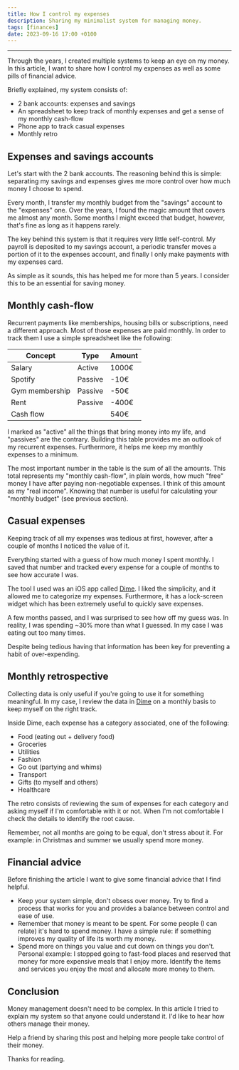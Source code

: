 ```yaml
---
title: How I control my expenses
description: Sharing my minimalist system for managing money.
tags: [finances]
date: 2023-09-16 17:00 +0100
---
```




---

Through the years, I created multiple systems to keep an eye on my money. In this article, I want to share how I control my expenses as well as some pills of financial advice.

Briefly explained, my system consists of:

- 2 bank accounts: expenses and savings
- An spreadsheet to keep track of monthly expenses and get a sense of my monthly cash-flow
- Phone app to track casual expenses
- Monthly retro

## Expenses and savings accounts

Let's start with the 2 bank accounts. The reasoning behind this is simple: separating my savings and expenses gives me more control over how much money I choose to spend.

Every month, I transfer my monthly budget from the "savings" account to the "expenses" one. Over the years, I found the magic amount that covers me almost any month. Some months I might exceed that budget, however, that's fine as long as it happens rarely. 

The key behind this system is that it requires very little self-control. My payroll is deposited to my savings account, a periodic transfer moves a portion of it to the expenses account, and finally I only make payments with my expenses card.

As simple as it sounds, this has helped me for more than 5 years. I consider this to be an essential for saving money.

## Monthly cash-flow

Recurrent payments like memberships, housing bills or subscriptions, need a different approach. Most of those expenses are paid monthly. In order to track them I use a simple spreadsheet like the following:

| Concept        | Type    | Amount |
| -------------- | ------- | ------ |
| Salary         | Active  | 1000€  |
| Spotify        | Passive | -10€   |
| Gym membership | Passive | -50€   |
| Rent           | Passive | -400€  |
| Cash flow      |         | 540€   |

I marked as "active" all the things that bring money into my life, and "passives" are the contrary. Building this table provides me an outlook of my recurrent expenses. Furthermore, it helps me keep my monthly expenses to a minimum.

The most important number in the table is the sum of all the amounts. This total represents my "monthly cash-flow", in plain words, how much "free" money I have after paying non-negotiable expenses. I think of this amount as my "real income". Knowing that number is useful for calculating your "monthly budget" (see previous section).

## Casual expenses

Keeping track of all my expenses was tedious at first, however, after a couple of months I noticed the value of it.

Everything started with a guess of how much money I spent monthly. I saved that number and tracked every expense for a couple of months to see how accurate I was.

The tool I used was an iOS app called [Dime](https://apps.apple.com/sg/app/dime-budgets-and-expenses/id1635280255). I liked the simplicity, and it allowed me to categorize my expenses. Furthermore, it has a lock-screen widget which has been extremely useful to quickly save expenses.

A few months passed, and I was surprised to see how off my guess was. In reality, I was spending ~30% more than what I guessed. In my case I was eating out too many times.

Despite being tedious having that information has been key for preventing a habit of over-expending.

## Monthly retrospective

Collecting data is only useful if you're going to use it for something meaningful. In my case, I review the data in [Dime](https://apps.apple.com/sg/app/dime-budgets-and-expenses/id1635280255) on a monthly basis to keep myself on the right track.

Inside Dime, each expense has a category associated, one of the following:

-   Food (eating out + delivery food)
-   Groceries
-   Utilities
-   Fashion
-   Go out (partying and whims)
-   Transport
-   Gifts (to myself and others)
-   Healthcare

The retro consists of reviewing the sum of expenses for each category and asking myself if I'm comfortable with it or not. When I'm not comfortable I check the details to identify the root cause.

Remember, not all months are going to be equal, don't stress about it. For example: in Christmas and summer we usually spend more money.

## Financial advice

Before finishing the article I want to give some financial advice that I find helpful.

- Keep your system simple, don't obsess over money. Try to find a process that works for you and provides a balance between control and ease of use.
- Remember that money is meant to be spent. For some people (I can relate) it's hard to spend money. I have a simple rule: if something improves my quality of life its worth my money.
- Spend more on things you value and cut down on things you don't. Personal example: I stopped going to fast-food places and reserved that money for more expensive meals that I enjoy more. Identify the items and services you enjoy the most and allocate more money to them.

## Conclusion

Money management doesn't need to be complex. In this article I tried to explain my system so that anyone could understand it. I'd like to hear how others manage their money. 

Help a friend by sharing this post and helping more people take control of their money.

Thanks for reading.

